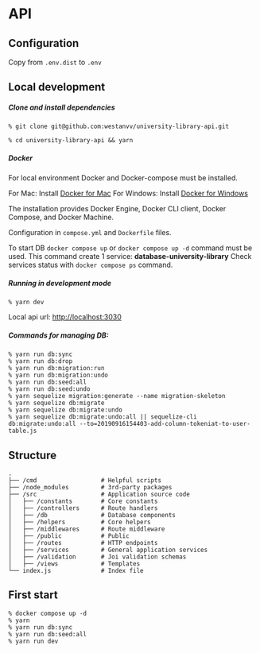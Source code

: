 # API

## Configuration
Copy from `.env.dist` to `.env`

## Local development

##### Clone and install dependencies
```
% git clone git@github.com:westanvv/university-library-api.git

% cd university-library-api && yarn
```

##### Docker
For local environment Docker and Docker-compose must be installed.

For Mac: Install [Docker for Mac](https://docs.docker.com/docker-for-mac/)
For Windows: Install [Docker for Windows](https://docs.docker.com/docker-for-windows/)

The installation provides Docker Engine, Docker CLI client, Docker Compose, and Docker Machine.

Configuration in `compose.yml` and `Dockerfile` files.

To start DB `docker compose up` or `docker compose up -d` command must be used.
This command create 1 service: **database-university-library**
Check services status with `docker compose ps` command.

##### Running in development mode
```
% yarn dev
```
Local api url: [http://localhost:3030](http://localhost:3030)<br />


##### Commands for managing DB:
```
% yarn run db:sync
% yarn run db:drop
% yarn run db:migration:run
% yarn run db:migration:undo
% yarn run db:seed:all
% yarn run db:seed:undo
% yarn sequelize migration:generate --name migration-skeleton
% yarn sequelize db:migrate
% yarn sequelize db:migrate:undo
% yarn sequelize db:migrate:undo:all || sequelize-cli db:migrate:undo:all --to=20190916154403-add-column-tokeniat-to-user-table.js
```

## Structure

```
.
├── /cmd                  # Helpful scripts
├── /node_modules         # 3rd-party packages
├── /src                  # Application source code
│   ├── /constants        # Core constants
│   ├── /controllers      # Route handlers
│   ├── /db               # Database components
│   ├── /helpers          # Core helpers
│   ├── /middlewares      # Route middleware
│   ├── /public           # Public
│   ├── /routes           # HTTP endpoints
│   ├── /services         # General application services
│   ├── /validation       # Joi validation schemas
│   ├── /views            # Templates
└── index.js              # Index file
```

## First start
```
% docker compose up -d
% yarn
% yarn run db:sync
% yarn run db:seed:all
% yarn run dev
```

